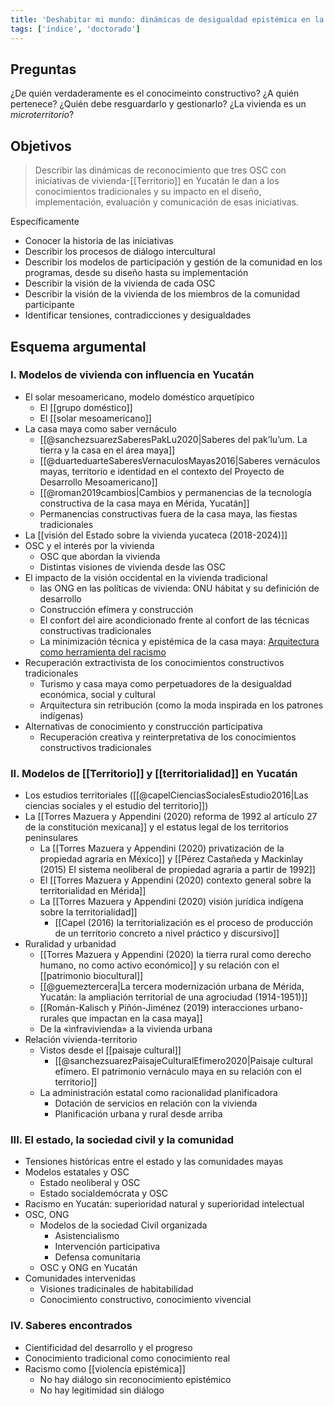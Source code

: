 ```yaml
---
title: 'Deshabitar mi mundo: dinámicas de desigualdad epistémica en la relación entre OSC, vivienda y territorio en Yucatán'
tags: ['índice', 'doctorado']
---
```

## Preguntas

¿De quién verdaderamente es el conocimeinto constructivo? ¿A quién pertenece? ¿Quién debe resguardarlo y gestionarlo? ¿La vivienda es un *microterritorio*?

## Objetivos

>Describir las dinámicas de reconocimiento que tres OSC con iniciativas de vivienda-[[Territorio]] en Yucatán le dan a los conocimientos tradicionales y su impacto en el diseño, implementación, evaluación y comunicación de esas iniciativas.

Específicamente

- Conocer la historia de las iniciativas
- Describir los procesos de diálogo intercultural
- Describir los modelos de participación y gestión de la comunidad en los programas, desde su diseño hasta su implementación
- Describir la visión de la vivienda de cada OSC
- Describir la visión de la vivienda de los miembros de la comunidad participante
- Identificar tensiones, contradicciones y desigualdades
 
## Esquema argumental

### I. Modelos de vivienda con influencia en Yucatán

- El solar mesoamericano, modelo doméstico arquetípico
    - El [[grupo doméstico]]
    - El [[solar mesoamericano]]
- La casa maya como saber vernáculo
    - [[@sanchezsuarezSaberesPakLu2020|Saberes del pak’lu’um. La tierra y la casa en el área maya]]
    - [[@duarteduarteSaberesVernaculosMayas2016|Saberes vernáculos mayas, territorio e identidad en el contexto del Proyecto de Desarrollo Mesoamericano]]
    - [[@roman2019cambios|Cambios y permanencias de la tecnología constructiva de la casa maya en Mérida, Yucatán]]
    - Permanencias constructivas fuera de la casa maya, las fiestas tradicionales
- La [[visión del Estado sobre la vivienda yucateca (2018-2024)]]
- OSC y el interés por la vivienda
    - OSC que abordan la vivienda
    - Distintas visiones de vivienda desde las OSC
- El impacto de la visión occidental en la vivienda tradicional
   - las ONG en las políticas de vivienda: ONU hábitat y su definición de desarrollo
   - Construcción efímera y construcción  
   - El confort del aire acondicionado frente al confort de las técnicas constructivas tradicionales
   - La minimización técnica y epistémica de la casa maya: [Arquitectura como herramienta del racismo](https://www.archdaily.mx/mx/941748/arquitectura-y-racismo-el-diseno-como-herramienta-colonial)
- Recuperación extractivista de los conocimientos constructivos tradicionales
   - Turismo y casa maya como perpetuadores de la desigualdad económica, social y cultural
   - Arquitectura sin retribución (como la moda inspirada en los patrones indígenas)
- Alternativas de conocimiento y construcción participativa
   - Recuperación creativa y reinterpretativa de los conocimientos constructivos tradicionales

### II. Modelos de [[Territorio]] y [[territorialidad]] en Yucatán

- Los estudios territoriales ([[@capelCienciasSocialesEstudio2016|Las ciencias sociales y el estudio del territorio]])
- La [[Torres Mazuera y Appendini (2020) reforma de 1992 al artículo 27 de la constitución mexicana]] y el estatus legal de los territorios peninsulares
    - La [[Torres Mazuera y Appendini (2020) privatización de la propiedad agraria en México]] y [[Pérez Castañeda y Mackinlay (2015) El sistema neoliberal de propiedad agraria a partir de 1992]]
    - El [[Torres Mazuera y Appendini (2020) contexto general sobre la territorialidad en Mérida]]
    - La [[Torres Mazuera y Appendini (2020) visión jurídica indígena sobre la territorialidad]]
        - [[Capel (2016) la territorialización es el proceso de producción de un territorio concreto a nivel práctico y discursivo]]
 - Ruralidad y urbanidad
    - [[Torres Mazuera y Appendini (2020) la tierra rural como derecho humano, no como activo económico]] y su relación con el [[patrimonio biocultural]]
    - [[@guemeztercera|La tercera modernización urbana de Mérida, Yucatán: la ampliación territorial de una agrociudad (1914-1951)]]
    - [[Román-Kalisch y Piñón-Jiménez (2019) interacciones urbano-rurales que impactan en la casa maya]]
    - De la «infravivienda» a la vivienda urbana 
- Relación vivienda-territorio
    - Vistos desde el [[paisaje cultural]]
        - [[@sanchezsuarezPaisajeCulturalEfimero2020|Paisaje cultural efímero. El patrimonio vernáculo maya en su relación con el territorio]]
    - La administración estatal como racionalidad planificadora
        - Dotación de servicios en relación con la vivienda
        - Planificación urbana y rural desde arriba

### III. El estado, la sociedad civil y la comunidad

- Tensiones históricas entre el estado y las comunidades mayas
- Modelos estatales y OSC
    - Estado neoliberal y OSC
    - Estado socialdemócrata y OSC
- Racismo en Yucatán: superioridad natural y superioridad intelectual
- OSC, ONG
    - Modelos de la sociedad Civil organizada
        - Asistencialismo
        - Intervención participativa
        - Defensa comunitaria
    - OSC y ONG en Yucatán
- Comunidades intervenidas
    - Visiones tradicinales de habitabilidad
    - Conocimiento constructivo, conocimiento vivencial

### IV. Saberes encontrados

-  Cientificidad del desarrollo y el progreso
-  Conocimiento tradicional como conocimiento real
-  Racismo como [[violencia epistémica]]
    -  No hay diálogo sin reconocimiento epistémico
    -  No hay legitimidad sin diálogo